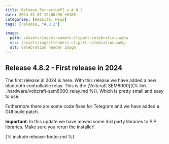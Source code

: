```yaml
---
title: Release TerrariumPI v 4.8.2
date: 2024-01-07 12:00:00 +0100
categories: [Website, News]
tags: [release, "4.8.2"]

image:
  path: /assets/img/streamers-clipart-celebration.webp
  src: /assets/img/streamers-clipart-celebration.webp
  alt: Celebration header image
---
```


## Release 4.8.2 - First release in 2024

The first release in 2024 is here. With this release we have added a new bluetooth controllable relay. This is the [Voltcraft SEM6000]({% link _hardware/voltcraft-sem6000_relay.md %}). Which is pretty small and easy to use.

Futhermore there are some code fixes for Telegram and we have added a GUI build patch.

**Important**: In this update we have moved some 3rd party libraries to PIP libraries. Make sure you rerun the installer!

{% include release-footer.md %}
